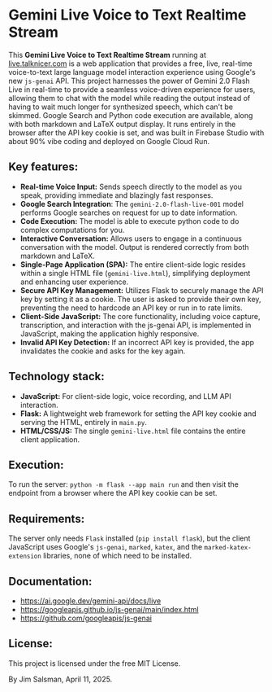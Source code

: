 # Gemini Live Voice to Text Realtime Stream

This **Gemini Live Voice to Text Realtime Stream** running at [live.talknicer.com](https://live.talknicer.com) is a web application that provides a free, live, real-time voice-to-text large language model interaction experience using Google's new `js-genai` API. This project harnesses the power of Gemini 2.0 Flash Live in real-time to provide a seamless voice-driven experience for users, allowing them to chat with the model while reading the output instead of having to wait much longer for synthesized speech, which can't be skimmed. Google Search and Python code execution are available, along with both markdown and LaTeX output display. It runs entirely in the browser after the API key cookie is set, and was built in Firebase Studio with about 90% vibe coding and deployed on Google Cloud Run.

## Key features:
*   **Real-time Voice Input:** Sends speech directly to the model as you speak, providing immediate and blazingly fast responses.
*   **Google Search Integration**: The `gemini-2.0-flash-live-001` model performs Google searches on request for up to date information.
*   **Code Execution:** The model is able to execute python code to do complex computations for you.
*   **Interactive Conversation:** Allows users to engage in a continuous conversation with the model. Output is rendered correctly from both markdown and LaTeX.
*   **Single-Page Application (SPA):** The entire client-side logic resides within a single HTML file (`gemini-live.html`), simplifying deployment and enhancing user experience.
*   **Secure API Key Management:** Utilizes Flask to securely manage the API key by setting it as a cookie. The user is asked to provide their own key, preventing the need to hardcode an API key or run in to rate limits.
*   **Client-Side JavaScript:** The core functionality, including voice capture, transcription, and interaction with the js-genai API, is implemented in JavaScript, making the application highly responsive.
*   **Invalid API Key Detection:** If an incorrect API key is provided, the app invalidates the cookie and asks for the key again.

## Technology stack:
*   **JavaScript:** For client-side logic, voice recording, and LLM API interaction.
*   **Flask:** A lightweight web framework for setting the API key cookie and serving the HTML, entirely in `main.py`.
*   **HTML/CSS/JS:** The single `gemini-live.html` file contains the entire client application.

## Execution:
To run the server: `python -m flask --app main run` and then visit the endpoint from a browser where the API key cookie can be set.

## Requirements:
The server only needs `Flask` installed (`pip install flask`), but the client JavaScript uses Google's `js-genai`, `marked`, `katex`, and the `marked-katex-extension` libraries, none of which need to be installed.

## Documentation:
* https://ai.google.dev/gemini-api/docs/live
* https://googleapis.github.io/js-genai/main/index.html
* https://github.com/googleapis/js-genai

## License:
This project is licensed under the free MIT License.

By Jim Salsman, April 11, 2025.
